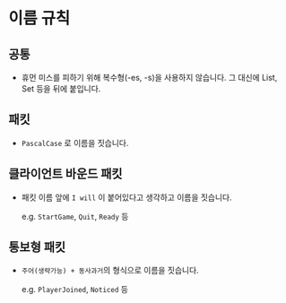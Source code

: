 # 이름 규칙

## 공통

- 휴먼 미스를 피하기 위해 복수형(-es, -s)을 사용하지 않습니다. 그 대신에 List, Set 등을 뒤에 붙입니다.

## 패킷

- `PascalCase` 로 이름을 짓습니다.

## 클라이언트 바운드 패킷

- 패킷 이름 앞에 `I will` 이 붙어있다고 생각하고 이름을 짓습니다.

  e.g. `StartGame`, `Quit`, `Ready` 등

## 통보형 패킷

- `주어(생략가능) + 동사과거`의 형식으로 이름을 짓습니다.

  e.g. `PlayerJoined`, `Noticed` 등
